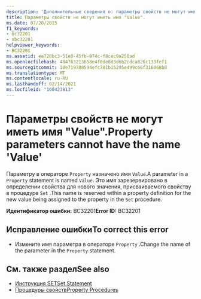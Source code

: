 ```yaml
---
description: 'Дополнительные сведения о: параметры свойств не могут иметь имя "значение"'
title: Параметры свойств не могут иметь имя "Value".
ms.date: 07/20/2015
f1_keywords:
- bc32201
- vbc32201
helpviewer_keywords:
- BC32201
ms.assetid: ea720bc3-51e8-45fb-874c-f8cec9a250ad
ms.openlocfilehash: 484763213658e4f0de8d3d6b2cdca826c133fef1
ms.sourcegitcommit: 10e719780594efc781b15295e499c66f316068b8
ms.translationtype: MT
ms.contentlocale: ru-RU
ms.lasthandoff: 02/14/2021
ms.locfileid: "100423813"
---
```

# <a name="property-parameters-cannot-have-the-name-value"></a><span data-ttu-id="f082a-103">Параметры свойств не могут иметь имя "Value".</span><span class="sxs-lookup"><span data-stu-id="f082a-103">Property parameters cannot have the name 'Value'</span></span>

<span data-ttu-id="f082a-104">Параметру в операторе `Property` назначено имя `Value`.</span><span class="sxs-lookup"><span data-stu-id="f082a-104">A parameter in a `Property` statement is named `Value`.</span></span> <span data-ttu-id="f082a-105">Это имя зарезервировано в определении свойства для нового значения, присваиваемого свойству в процедуре `Set` .</span><span class="sxs-lookup"><span data-stu-id="f082a-105">This name is reserved within a property definition for the new value being assigned to the property in the `Set` procedure.</span></span>  
  
 <span data-ttu-id="f082a-106">**Идентификатор ошибки:** BC32201</span><span class="sxs-lookup"><span data-stu-id="f082a-106">**Error ID:** BC32201</span></span>  
  
## <a name="to-correct-this-error"></a><span data-ttu-id="f082a-107">Исправление ошибки</span><span class="sxs-lookup"><span data-stu-id="f082a-107">To correct this error</span></span>  
  
- <span data-ttu-id="f082a-108">Измените имя параметра в операторе `Property` .</span><span class="sxs-lookup"><span data-stu-id="f082a-108">Change the name of the parameter in the `Property` statement.</span></span>  
  
## <a name="see-also"></a><span data-ttu-id="f082a-109">См. также раздел</span><span class="sxs-lookup"><span data-stu-id="f082a-109">See also</span></span>

- [<span data-ttu-id="f082a-110">Инструкция SET</span><span class="sxs-lookup"><span data-stu-id="f082a-110">Set Statement</span></span>](../language-reference/statements/set-statement.md)
- [<span data-ttu-id="f082a-111">Процедуры свойств</span><span class="sxs-lookup"><span data-stu-id="f082a-111">Property Procedures</span></span>](../programming-guide/language-features/procedures/property-procedures.md)
